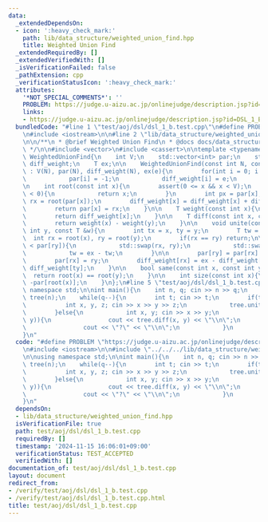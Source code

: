 ```yaml
---
data:
  _extendedDependsOn:
  - icon: ':heavy_check_mark:'
    path: lib/data_structure/weighted_union_find.hpp
    title: Weighted Union Find
  _extendedRequiredBy: []
  _extendedVerifiedWith: []
  _isVerificationFailed: false
  _pathExtension: cpp
  _verificationStatusIcon: ':heavy_check_mark:'
  attributes:
    '*NOT_SPECIAL_COMMENTS*': ''
    PROBLEM: https://judge.u-aizu.ac.jp/onlinejudge/description.jsp?id=DSL_1_B
    links:
    - https://judge.u-aizu.ac.jp/onlinejudge/description.jsp?id=DSL_1_B
  bundledCode: "#line 1 \"test/aoj/dsl/dsl_1_b.test.cpp\"\n#define PROBLEM \"https://judge.u-aizu.ac.jp/onlinejudge/description.jsp?id=DSL_1_B\"\
    \n#include <iostream>\n\n#line 2 \"lib/data_structure/weighted_union_find.hpp\"\
    \n\n/**\n * @brief Weighted Union Find\n * @docs docs/data_structure/weighted_union_find.md\n\
    \ */\n\n#include <vector>\n#include <cassert>\n\ntemplate <typename T>\nstruct\
    \ WeightedUnionFind{\n    int V;\n    std::vector<int> par;\n    std::vector<T>\
    \ diff_weight;\n    T ex;\n\n    WeightedUnionFind(const int N, const T &e = 0)\
    \ : V(N), par(N), diff_weight(N), ex(e){\n        for(int i = 0; i < N; ++i){\n\
    \            par[i] = -1;\n            diff_weight[i] = e;\n        }\n    }\n\
    \n    int root(const int x){\n        assert(0 <= x && x < V);\n        if(par[x]\
    \ < 0){\n            return x;\n        }\n        int px = par[x];\n        int\
    \ rx = root(par[x]);\n        diff_weight[x] = diff_weight[x] + diff_weight[px];\n\
    \        return par[x] = rx;\n    }\n\n    T weight(const int x){\n        root(x);\n\
    \        return diff_weight[x];\n    }\n\n    T diff(const int x, const int y){\n\
    \        return weight(x) - weight(y);\n    }\n\n    void unite(const int x, const\
    \ int y, const T &w){\n        int tx = x, ty = y;\n        T tw = w;\n      \
    \  int rx = root(x), ry = root(y);\n        if(rx == ry) return;\n\n        if(par[rx]\
    \ < par[ry]){\n            std::swap(rx, ry);\n            std::swap(tx, ty);\n\
    \            tw = ex - tw;\n        }\n\n        par[ry] = par[rx] + par[ry];\n\
    \        par[rx] = ry;\n        diff_weight[rx] = ex - diff_weight[tx] + tw +\
    \ diff_weight[ty];\n    }\n\n    bool same(const int x, const int y){\n      \
    \  return root(x) == root(y);\n    }\n\n    int size(const int x){\n        return\
    \ -par[root(x)];\n    }\n};\n#line 5 \"test/aoj/dsl/dsl_1_b.test.cpp\"\n\nusing\
    \ namespace std;\n\nint main(){\n    int n, q; cin >> n >> q;\n    WeightedUnionFind<int>\
    \ tree(n);\n    while(q--){\n        int t; cin >> t;\n        if(t == 0){\n \
    \           int x, y, z; cin >> x >> y >> z;\n            tree.unite(x, y, z);\n\
    \        }else{\n            int x, y; cin >> x >> y;\n            if(tree.same(x,\
    \ y)){\n                cout << tree.diff(x, y) << \"\\n\";\n            }else{\n\
    \                cout << \"?\" << \"\\n\";\n            }\n        }\n    }\n\
    }\n"
  code: "#define PROBLEM \"https://judge.u-aizu.ac.jp/onlinejudge/description.jsp?id=DSL_1_B\"\
    \n#include <iostream>\n\n#include \"../../../lib/data_structure/weighted_union_find.hpp\"\
    \n\nusing namespace std;\n\nint main(){\n    int n, q; cin >> n >> q;\n    WeightedUnionFind<int>\
    \ tree(n);\n    while(q--){\n        int t; cin >> t;\n        if(t == 0){\n \
    \           int x, y, z; cin >> x >> y >> z;\n            tree.unite(x, y, z);\n\
    \        }else{\n            int x, y; cin >> x >> y;\n            if(tree.same(x,\
    \ y)){\n                cout << tree.diff(x, y) << \"\\n\";\n            }else{\n\
    \                cout << \"?\" << \"\\n\";\n            }\n        }\n    }\n\
    }\n"
  dependsOn:
  - lib/data_structure/weighted_union_find.hpp
  isVerificationFile: true
  path: test/aoj/dsl/dsl_1_b.test.cpp
  requiredBy: []
  timestamp: '2024-11-15 16:06:01+09:00'
  verificationStatus: TEST_ACCEPTED
  verifiedWith: []
documentation_of: test/aoj/dsl/dsl_1_b.test.cpp
layout: document
redirect_from:
- /verify/test/aoj/dsl/dsl_1_b.test.cpp
- /verify/test/aoj/dsl/dsl_1_b.test.cpp.html
title: test/aoj/dsl/dsl_1_b.test.cpp
---
```

